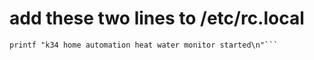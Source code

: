 # add these two lines to /etc/rc.local
```sleep 30 && /home/pi/git/k34/heat/water.sh >> /dev/null 2>&1 &
printf "k34 home automation heat water monitor started\n"```
